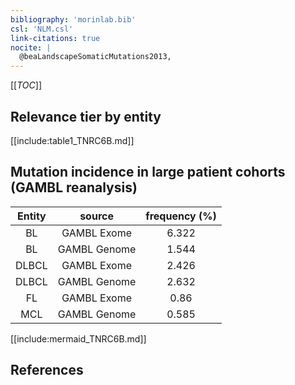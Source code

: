 ```yaml
---
bibliography: 'morinlab.bib'
csl: 'NLM.csl'
link-citations: true
nocite: |
  @beaLandscapeSomaticMutations2013, 
---
```


[[_TOC_]]




## Relevance tier by entity

[[include:table1_TNRC6B.md]]


## Mutation incidence in large patient cohorts (GAMBL reanalysis)

|Entity|source |frequency (%)|
|:------:|:----:|:----:|
|BL|GAMBL Exome |6.322 |
|BL|GAMBL Genome |1.544 |
|DLBCL|GAMBL Exome |2.426 |
|DLBCL|GAMBL Genome |2.632 |
|FL|GAMBL Exome |0.86 |
|MCL|GAMBL Genome |0.585 |


[[include:mermaid_TNRC6B.md]]

## References



